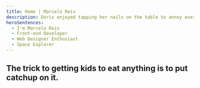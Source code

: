 ```yaml
---
title: Home | Marcelo Reis
description: Doris enjoyed tapping her nails on the table to annoy everyone. She used her own hair in the soup to give it more flavor.
heroSentences:
  - I'm Marcelo Reis
  - Front-end Developer
  - Web Designer Enthusiast
  - Space Explorer
---
```


## The trick to getting kids to eat anything is to put catchup on it.
